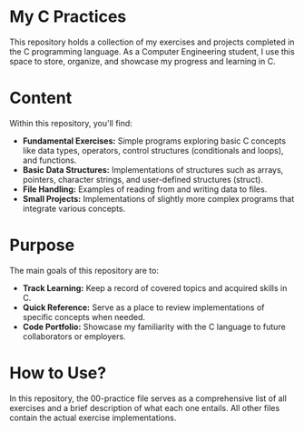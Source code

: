 # My C Practices
This repository holds a collection of my exercises and projects completed in the C programming language. As a Computer Engineering student, I use this space to store, organize, and showcase my progress and learning in C.

# Content
Within this repository, you'll find:

- **Fundamental Exercises:** Simple programs exploring basic C concepts like data types, operators, control structures (conditionals and loops), and functions.
- **Basic Data Structures:** Implementations of structures such as arrays, pointers, character strings, and user-defined structures (struct).
- **File Handling:** Examples of reading from and writing data to files.
- **Small Projects:** Implementations of slightly more complex programs that integrate various concepts.

# Purpose
The main goals of this repository are to:

- **Track Learning:** Keep a record of covered topics and acquired skills in C.
- **Quick Reference:** Serve as a place to review implementations of specific concepts when needed.
- **Code Portfolio:** Showcase my familiarity with the C language to future collaborators or employers.

# How to Use?
In this repository, the 00-practice file serves as a comprehensive list of all exercises and a brief description of what each one entails. All other files contain the actual exercise implementations.
